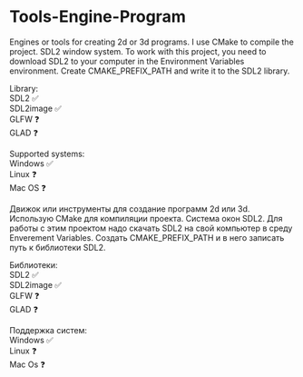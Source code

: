 # Tools-Engine-Program

Engines or tools for creating 2d or 3d programs.
I use CMake to compile the project.
SDL2 window system. To work with this project, you need to download SDL2 to your computer in the Environment Variables environment. Create CMAKE_PREFIX_PATH and write it to the SDL2 library.

Library: <br>
SDL2 ✅ <br>
SDL2image ✅ <br>
GLFW ❓ <br>
GLAD ❓ <br>


Supported systems: <br>
Windows ✅ <br>
Linux ❓ <br>
Mac OS ❓ <br>


Движок или инструменты для создание программ 2d или 3d.
Использую CMake для компиляции проекта.
Система окон SDL2. Для работы с этим проектом надо скачать SDL2 на свой компьютер в среду Enverement Variables. Создать CMAKE_PREFIX_PATH и в него записать путь к библиотеки SDL2.

Библиотеки: <br>
SDL2 ✅ <br>
SDL2image ✅ <br>
GLFW ❓ <br>
GLAD ❓ <br>

Поддержка систем: <br> 
Windows ✅ <br>
Linux ❓ <br>
Mac Os ❓ <br>
